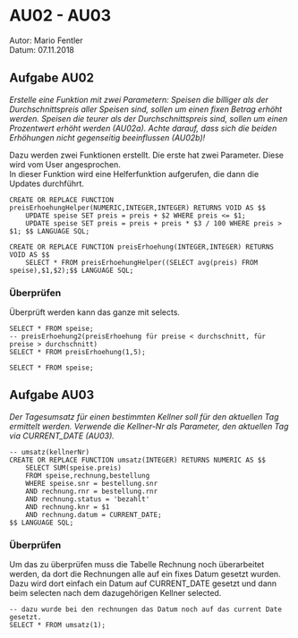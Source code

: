 # AU02 - AU03
Autor: Mario Fentler  
Datum: 07.11.2018

## Aufgabe AU02
_Erstelle eine Funktion mit zwei Parametern: Speisen die billiger als der Durchschnittspreis aller Speisen sind, sollen um einen fixen Betrag erhöht werden. Speisen die teurer als der Durchschnittspreis sind, sollen um einen Prozentwert erhöht werden (AU02a). Achte darauf, dass sich die beiden Erhöhungen nicht gegenseitig beeinflussen (AU02b)!_  

Dazu werden zwei Funktionen erstellt. Die erste hat zwei Parameter. Diese wird vom User angesprochen.  
In dieser Funktion wird eine Helferfunktion aufgerufen, die dann die Updates durchführt.

    CREATE OR REPLACE FUNCTION preisErhoehungHelper(NUMERIC,INTEGER,INTEGER) RETURNS VOID AS $$
        UPDATE speise SET preis = preis + $2 WHERE preis <= $1;
        UPDATE speise SET preis = preis + preis * $3 / 100 WHERE preis > $1; $$ LANGUAGE SQL;

    CREATE OR REPLACE FUNCTION preisErhoehung(INTEGER,INTEGER) RETURNS VOID AS $$
        SELECT * FROM preisErhoehungHelper((SELECT avg(preis) FROM speise),$1,$2);$$ LANGUAGE SQL;
### Überprüfen
Überprüft werden kann das ganze mit selects.  

    SELECT * FROM speise;
    -- preisErhoehung2(preisErhoehung für preise < durchschnitt, für preise > durchschnitt)
    SELECT * FROM preisErhoehung(1,5);

    SELECT * FROM speise;

## Aufgabe AU03
_Der Tagesumsatz für einen bestimmten Kellner soll für den aktuellen Tag ermittelt werden. Verwende die Kellner-Nr als Parameter, den aktuellen Tag via CURRENT_DATE (AU03)._

    -- umsatz(kellnerNr)
    CREATE OR REPLACE FUNCTION umsatz(INTEGER) RETURNS NUMERIC AS $$
        SELECT SUM(speise.preis)
        FROM speise,rechnung,bestellung
        WHERE speise.snr = bestellung.snr
        AND rechnung.rnr = bestellung.rnr
        AND rechnung.status = 'bezahlt'
        AND rechnung.knr = $1
        AND rechnung.datum = CURRENT_DATE;
    $$ LANGUAGE SQL;

### Überprüfen
Um das zu überprüfen muss die Tabelle Rechnung noch überarbeitet werden, da dort die Rechnungen alle auf ein fixes Datum gesetzt wurden. Dazu wird dort einfach ein Datum auf CURRENT_DATE gesetzt und dann beim selecten nach dem dazugehörigen Kellner selected.

    -- dazu wurde bei den rechnungen das Datum noch auf das current Date gesetzt.
    SELECT * FROM umsatz(1);